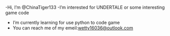 -Hi, I’m @ChinaTiger133
-I’m interested for UNDERTALE or some interesting game code
- I’m currently learning for use python to code game
- You can reach me of my emeil:wetty16036@outlook.com

<!---
ChinaTiger133/ChinaTiger133 is a ✨ special ✨ repository because its `README.md` (this file) appears on your GitHub profile.
You can click the Preview link to take a look at your changes.
--->
